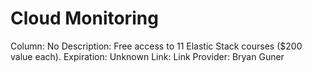 # Cloud Monitoring

Column: No
Description: Free access to 11 Elastic Stack courses ($200 value each).
Expiration: Unknown
Link: Link
Provider: Bryan Guner
